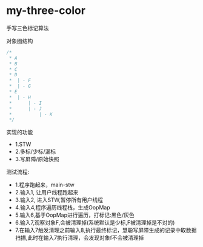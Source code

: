 # my-three-color
手写三色标记算法

对象图结构
```java
/* 
 * A
 * B
 * C
 * D
 *  | - F
 *  | - G
 * E
 *  | - H
 *      | - I
 *      | - J
 *          | - K
 */
```
实现的功能
+ 1.STW
+ 2.多标/少标/漏标
+ 3.写屏障/原始快照


测试流程:

+ 1.程序跑起来，main-stw
+ 2.输入1, 让用户线程跑起来
+ 3.输入2, 进入STW,暂停所有用户线程
+ 4.输入4,程序遍历线程栈，生成OopMap
+ 5.输入6,基于OopMap进行遍历，打标记:黑色/灰色
+ 6.输入7,观察对象F,会被清理掉(系统默认是少标,F被清理掉是不对的)
+ 7.在输入7触发清理之前输入8,执行最终标记，慧聪写屏障生成的记录中取数据扫描,此时在输入7执行清理，会发现对象f不会被清理掉

